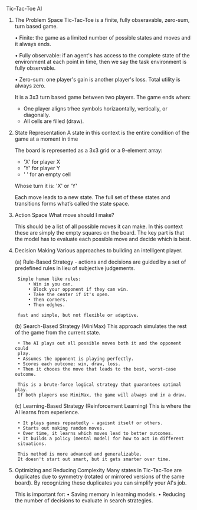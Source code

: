 Tic-Tac-Toe AI

1. The Problem Space
    Tic-Tac-Toe is a finite, fully obseravable, zero-sum, turn based game.

    • Finite: the game as a limited number of possible states and moves and 
    it always ends. 

    • Fully observable: if an agent's has access to the complete state 
    of the environment at each point in time, then we say the task environment
    is fully observable.

    • Zero-sum: one player's gain is another player's loss. Total utility is
    always zero.

    It is a 3x3 turn based game between two players. The game ends when:
    - One player aligns trhee symbols horizaontally, vertically, or diagonally.
    - All cells are filled (draw).

2. State Representation
    A state in this context is the entire condition of the game at a moment in time

    The board is represented as a 3x3 grid or a 9-element array:
    - 'X' for player X
    - 'Y' for player Y
    - ' ' for an empty cell
    
    Whose turn it is: 'X' or 'Y'

    Each move leads to a new state. The full set of these states and
    transitions forms what’s called the state space.

3. Action Space
    What move should I make?

    This should be a list of all possible moves it can make.
    In this context these are simply the empty squares on the board. The 
    key part is that the model has to evaluate each possible move and decide
    which is best.

4. Decision Making
    Various approaches to building an intelligent player.

    (a) Rule-Based Strategy
        - actions and decisions are guided by a set of predefined rules in
        lieu of subjective judgements.

        Simple human like rules:
            • Win in you can.
            • Block your opponent if they can win.
            • Take the center if it's open.
            • Then corners.
            • Then edghes.
        
        fast and simple, but not flexible or adaptive.
    
    (b) Search-Based Strategy (MiniMax)
        This approach simulates the rest of the game from the current state.

        • The AI plays out all possible moves both it and the opponent could
        play.
        • Assumes the opponent is playing perfectly.
        • Scores each outcome: win, draw, loss.
        • Then it chooes the move that leads to the best, worst-case outcome.

        This is a brute-force logical strategy that guarantees optimal play.
        If both players use MiniMax, the game will always end in a draw.

    (c) Learning-Based Strategy (Reinforcement Learning)
        This is where the AI learns from experience.

        • It plays games repeatedly - agaisnt itself or others.
        • Starts out making random moves.
        • Over time, it learns which moves lead to better outcomes.
        • It builds a policy (mental model) for how to act in different
        situations.

        This method is more advanced and generalizable.
        It doesn't start out smart, but it gets smarter over time.

5. Optimizing and Reducing Complexity
    Many states in Tic-Tac-Toe are duplicates due to symmetry (rotated or 
    mirrored versions of the same board). By recognizing these duplicates you 
    can simplify your AI's job.

    This is important for:
    • Saving memory in learning models.
    • Reducing the number of decisions to evaluate in search strategies.